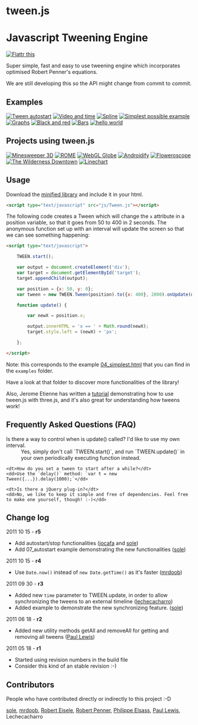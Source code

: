 tween.js
========

# Javascript Tweening Engine #

[![Flattr this](https://api.flattr.com/button/flattr-badge-large.png)](https://flattr.com/thing/45014/tween-js)

Super simple, fast and easy to use tweening engine which incorporates optimised Robert Penner's equations.

We are still developing this so the API might change from commit to commit.

## Examples ##

[![Tween autostart](http://sole.github.com/tween.js/assets/examples/07_autostart.png)](http://sole.github.com/tween.js/examples/07_autostart.html)
[![Video and time](http://sole.github.com/tween.js/assets/examples/06_video_and_time.png)](http://sole.github.com/tween.js/examples/06_video_and_time.html)
[![Spline](http://sole.github.com/tween.js/assets/examples/05_spline.png)](http://sole.github.com/tween.js/examples/05_spline.html)
[![Simplest possible example](http://sole.github.com/tween.js/assets/examples/04_simplest.png)](http://sole.github.com/tween.js/examples/04_simplest.html)
[![Graphs](http://sole.github.com/tween.js/assets/examples/03_graphs.png)](http://sole.github.com/tween.js/examples/03_graphs.html)
[![Black and red](http://sole.github.com/tween.js/assets/examples/02_black_and_red.png)](http://sole.github.com/tween.js/examples/02_black_and_red.html)
[![Bars](http://sole.github.com/tween.js/assets/examples/01_bars.png)](http://sole.github.com/tween.js/examples/01_bars.html)
[![hello world](http://sole.github.com/tween.js/assets/examples/00_hello_world.png)](http://sole.github.com/tween.js/examples/00_hello_world.html)

## Projects using tween.js ##

[![Minesweeper 3D](http://sole.github.com/tween.js/assets/projects/06_minesweeper3d.png)](http://egraether.com/mine3d/)
[![ROME](http://sole.github.com/tween.js/assets/projects/05_rome.png)](http://ro.me)
[![WebGL Globe](http://sole.github.com/tween.js/assets/projects/04_webgl_globe.png)](http://data-arts.appspot.com/globe)
[![Androidify](http://sole.github.com/tween.js/assets/projects/03_androidify.png)](http://www.androidify.com/)
[![Floweroscope](http://sole.github.com/tween.js/assets/projects/02_floweroscope.png)](http://www.floweroscope.com/)
[![The Wilderness Downtown](http://sole.github.com/tween.js/assets/projects/01_wilderness.png)](http://thewildernessdowntown.com/)
[![Linechart](http://sole.github.com/tween.js/assets/projects/00_linechart.png)](http://dejavis.org/linechart)

## Usage ##

Download the [minified library](http://github.com/sole/tween.js/raw/master/build/Tween.js) and include it in your html.

```html
<script type="text/javascript" src="js/Tween.js"></script>
```

The following code creates a Tween which will change the `x` attribute in a position variable, so that it goes from 50 to 400 in 2 seconds. The anonymous function set up with an interval will update the screen so that we can see something happening:

```html
<script type="text/javascript">

	TWEEN.start();

	var output = document.createElement('div');
	var target = document.getElementById('target');
	target.appendChild(output);

	var position = {x: 50, y: 0};
	var tween = new TWEEN.Tween(position).to({x: 400}, 2000).onUpdate(update).start();

	function update() {

		var newX = position.x;

		output.innerHTML = 'x == ' + Math.round(newX);
		target.style.left = (newX) + 'px';

	};

</script>
```

Note: this corresponds to the example [04_simplest.html](http://sole.github.com/tween.js/examples/04_simplest.html) that you can find in the ```examples``` folder.

Have a look at that folder to discover more functionalities of the library!

Also, Jerome Etienne has written a [tutorial](http://learningthreejs.com/blog/2011/08/17/tweenjs-for-smooth-animation/) demonstrating how to use tween.js with three.js, and it's also great for understanding how tweens work!

## Frequently Asked Questions (FAQ) ##

<dl>
	<dt>Is there a way to control when is update() called? I'd like to use my own interval.</dt>
	<dd>Yes, simply don't call `TWEEN.start()`, and run `TWEEN.update()` in your own periodically executing function instead.</dd>
	
	<dt>How do you set a tween to start after a while?</dt>
	<dd>Use the `delay()` method: `var t = new Tween({...}).delay(1000);`</dd>

	<dt>Is there a jQuery plug-in?</dt>
	<dd>No, we like to keep it simple and free of dependencies. Feel free to make one yourself, though! :-)</dd>
</dl>

## Change log ##

2011 10 15 - **r5**

* Add autostart/stop functionalities ([jocafa](http://github.com/jocafa) and [sole](http://github.com/sole))
* Add 07_autostart example demonstrating the new functionalities ([sole](http://github.com/sole))


2011 10 15 - **r4**

* Use ``Date.now()`` instead of ``new Date.getTime()`` as it's faster ([mrdoob](http://github.com/mrdoob))

2011 09 30 - **r3**

* Added new ``time`` parameter to TWEEN.update, in order to allow synchronizing the tweens to an external timeline ([lechecacharro](http://github.com/lechecacharro))
* Added example to demonstrate the new synchronizing feature. ([sole](http://github.com/sole))

2011 06 18 - **r2**

* Added new utility methods getAll and removeAll for getting and removing all tweens ([Paul Lewis](http://github.com/paullewis))

2011 05 18 - **r1**

* Started using revision numbers in the build file
* Consider this kind of an stable revision :-)

## Contributors ##

People who have contributed directly or indirectly to this project :-D

[sole](http://soledadpenades.com), [mrdoob](http://mrdoob.com), [Robert Eisele](http://www.xarg.org/), [Robert Penner](http://www.robertpenner.com/), [Philippe Elsass](http://philippe.elsass.me), [Paul Lewis](http://www.aerotwist.com/), Lechecacharro
